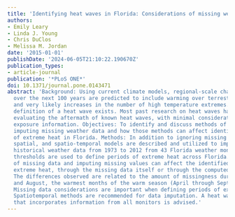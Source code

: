 ```yaml
---
title: 'Identifying heat waves in Florida: Considerations of missing weather data'
authors:
- Emily Leary
- Linda J. Young
- Chris DuClos
- Melissa M. Jordan
date: '2015-01-01'
publishDate: '2024-06-05T21:10:22.190670Z'
publication_types:
- article-journal
publication: '*PLoS ONE*'
doi: 10.1371/journal.pone.0143471
abstract: 'Background: Using current climate models, regional-scale changes for Florida
  over the next 100 years are predicted to include warming over terrestrial areas
  and very likely increases in the number of high temperature extremes. No uniform
  definition of a heat wave exists. Most past research on heat waves has focused on
  evaluating the aftermath of known heat waves, with minimal consideration of missing
  exposure information. Objectives: To identify and discuss methods of handling and
  imputing missing weather data and how those methods can affect identified periods
  of extreme heat in Florida. Methods: In addition to ignoring missing data, temporal,
  spatial, and spatio-temporal models are described and utilized to impute missing
  historical weather data from 1973 to 2012 from 43 Florida weather monitors. Calculated
  thresholds are used to define periods of extreme heat across Florida. Results: Modeling
  of missing data and imputing missing values can affect the identified periods of
  extreme heat, through the missing data itself or through the computed thresholds.
  The differences observed are related to the amount of missingness during June, July,
  and August, the warmest months of the warm season (April through September). Conclusions:
  Missing data considerations are important when defining periods of extreme heat.
  Spatiotemporal methods are recommended for data imputation. A heat wave definition
  that incorporates information from all monitors is advised.'
---
```

